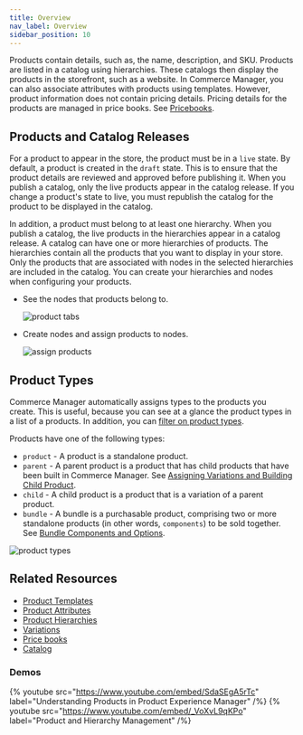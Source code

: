 ```yaml
---
title: Overview
nav_label: Overview
sidebar_position: 10
---
```


Products contain details, such as, the name, description, and SKU. Products are listed in a catalog using hierarchies. These catalogs then display the products in the storefront, such as a website. In Commerce Manager, you can also associate attributes with products using templates. However, product information does not contain pricing details. Pricing details for the products are managed in price books. See [Pricebooks](/docs/pxm/pricebooks/pxm-pricebooks).

## Products and Catalog Releases

For a product to appear in the store, the product must be in a `live` state. By default, a product is created in the `draft` state. This is to ensure that the product details are reviewed and approved before publishing it. When you publish a catalog, only the live products appear in the catalog release. If you change a product's state to live, you must republish the catalog for the product to be displayed in the catalog.  

In addition, a product must belong to at least one hierarchy. When you publish a catalog, the live products in the hierarchies appear in a catalog release. A catalog can have one or more hierarchies of products. The hierarchies contain all the products that you want to display in your store. Only the products that are associated with nodes in the selected hierarchies are included in the catalog. You can create your hierarchies and nodes when configuring your products. 

- See the nodes that products belong to.
    
    ![product tabs](/assets/product-tabs-gifs.gif)

- Create nodes and assign products to nodes.

    ![assign products](/assets/assign_node.gif)

## Product Types

Commerce Manager automatically assigns types to the products you create. This is useful, because you can see at a glance the product types in a list of a products. In addition, you can [filter on product types](/docs/pxm/products/pxm-products-commerce-manager/filter-products).

Products have one of the following types:

* `product` - A product is a standalone product.
* `parent` - A parent product is a product that has child products that have been built in Commerce Manager. See [Assigning Variations and Building Child Product](/docs/pxm/products/pxm-products-commerce-manager/assign-variations-build-child-products).
* `child` - A child product is a product that is a variation of a parent product.
* `bundle` - A bundle is a purchasable product, comprising two or more standalone products (in other words, `components`) to be sold together. See [Bundle Components and Options](/docs/pxm/products/pxm-bundles#bundle-components-and-options).

![product types](/assets/product_types.png)

## Related Resources

- [Product Templates](/docs/pxm/products/pxm-products#product-templates)
- [Product Attributes](/docs/pxm/products/pxm-products#product-attributes)
- [Product Hierarchies](/docs/pxm/hierarchies)
- [Variations](/docs/pxm/products/pxm-product-variations/pxm-variations)
- [Price books](/docs/pxm/pricebooks/price-books)
- [Catalog](/docs/pxm/catalogs)

### Demos

{% youtube src="https://www.youtube.com/embed/SdaSEgA5rTc" label="Understanding Products in Product Experience Manager" /%}
{% youtube src="https://www.youtube.com/embed/_VoXvL9qKPo" label="Product and Hierarchy Management" /%}
